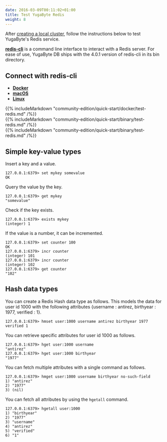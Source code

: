 ```yaml
---
date: 2016-03-09T00:11:02+01:00
title: Test YugaByte Redis
weight: 8
---
```


After [creating a local cluster](/community-edition/quick-start/create-local-cluster/), follow the instructions below to test YugaByte's Redis service.

[**redis-cli**](https://redis.io/topics/rediscli) is a command line interface to interact with a Redis server. For ease of use, YugaByte DB ships with the 4.0.1 version of redis-cli in its bin directory.


## Connect with redis-cli

<ul class="nav nav-tabs">
  <li class="active">
    <a data-toggle="tab" href="#docker">
      <i class="fa fa-docker" aria-hidden="true"></i>
      <b>Docker</b>
    </a>
  </li>
  <li >
    <a data-toggle="tab" href="#macos">
      <i class="fa fa-apple" aria-hidden="true"></i>
      <b>macOS</b>
    </a>
  </li>
  <li>
    <a data-toggle="tab" href="#linux">
      <i class="fa fa-linux" aria-hidden="true"></i>
      <b>Linux</b>
    </a>
  </li>
</ul>

<div class="tab-content">
  <div id="docker" class="tab-pane fade in active">
    {{% includeMarkdown "community-edition/quick-start/docker/test-redis.md" /%}}
  </div>
  <div id="macos" class="tab-pane fade">
    {{% includeMarkdown "community-edition/quick-start/binary/test-redis.md" /%}}
  </div>
  <div id="linux" class="tab-pane fade">
    {{% includeMarkdown "community-edition/quick-start/binary/test-redis.md" /%}}
  </div> 
</div>


## Simple key-value types

Insert a key and a value.

```
127.0.0.1:6379> set mykey somevalue
OK
```

Query the value by the key.

```
127.0.0.1:6379> get mykey
"somevalue"
```

Check if the key exists.

```
127.0.0.1:6379> exists mykey
(integer) 1
```


If the value is a number, it can be incremented.

```
127.0.0.1:6379> set counter 100
OK
127.0.0.1:6379> incr counter
(integer) 101
127.0.0.1:6379> incr counter
(integer) 102
127.0.0.1:6379> get counter
"102"
```


## Hash data types

You can create a Redis Hash data type as follows. This models the data for user id 1000 with the following attributes {username : antirez, birthyear : 1977, verified : 1}.

```
127.0.0.1:6379> hmset user:1000 username antirez birthyear 1977 verified 1
```

You can retrieve specific attributes for user id 1000 as follows.

```
127.0.0.1:6379> hget user:1000 username
"antirez"
127.0.0.1:6379> hget user:1000 birthyear
"1977"
```

You can fetch multiple attributes with a single command as follows.

```
127.0.0.1:6379> hmget user:1000 username birthyear no-such-field
1) "antirez"
2) "1977"
3) (nil)
```

You can fetch all attributes by using the `hgetall` command.

```
127.0.0.1:6379> hgetall user:1000
1) "birthyear"
2) "1977"
3) "username"
4) "antirez"
5) "verified"
6) "1"
```

